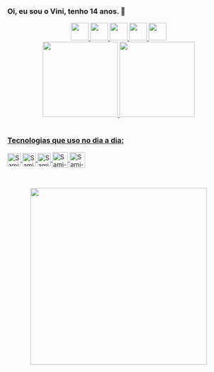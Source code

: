 ### Oi, eu sou o Vini, tenho 14 anos.  📖
<div align="center">
  <a href="https://github.com/viniciustdaik">
  <img height="40em" src="https://img.shields.io/badge/Google_Play-414141?style=for-the-badge&logo=google-play&logoColor=white"/>
  <!-- Google Play -->
  <img height="40em"src="https://img.shields.io/badge/Google_chrome-4285F4?style=for-the-badge&logo=Google-chrome&logoColor=white"/>
  <!-- Google Chrome -->
  <img height="40em"src="https://img.shields.io/badge/Safari-FF1B2D?style=for-the-badge&logo=Safari&logoColor=black"/>
  <!-- Safari -->
  <img height="40em"src="https://img.shields.io/badge/Opera-FF1B2D?style=for-the-badge&logo=Opera&logoColor=white"/>
  <!-- Opera -->
  <img height="40em"src="https://img.shields.io/badge/Firefox_Browser-FF7139?style=for-the-badge&logo=Firefox-Browser&logoColor=white"/>
  <!-- Firefox -->
</div>

<div align="center">
  <a href="https://github.com/viniciustdaik">
  <img height="170em" src="https://github-readme-stats.vercel.app/api?username=viniciustdaik&show_icons=true&theme=dracula&include_all_commits=true&count_private=true"/>
  <img height="170em" src="https://github-readme-stats.vercel.app/api/top-langs/?username=viniciustdaik&layout=compact&langs_count=7&theme=dracula"/>
</div>
<br/>


  
</div>




### Tecnologias que uso no dia a dia:
<div style="display: inline_block">
  <a href="https://github.com/viniciustdaik">
  <img align="center" alt="Sami-Js" height="30" src="https://img.shields.io/badge/JavaScript-F7DF1E?style=for-the-badge&logo=javascript&logoColor=black"> <!-- JS width="40"https://raw.githubusercontent.com/devicons/devicon/master/icons/javascript/javascript-plain.svg-->
  <img align="center" alt="Sami-Js" height="30" src="https://img.shields.io/badge/Python-3776AB?style=for-the-badge&logo=python&logoColor=white"> <!-- PYTHON width="40"https://raw.githubusercontent.com/devicons/devicon/master/icons/python/python-original.svg-->
  <img align="center" alt="Sami-Js" height="30" src="https://img.shields.io/badge/React-20232A?style=for-the-badge&logo=react&logoColor=61DAFB">
  <!--REACT NATIVE width="30"https://miro.medium.com/max/400/1*mrOXGyIa3BlPK80peLmEbA.png-->
   <img align="center" alt="Sami-Js" height="35" src="https://img.shields.io/badge/HTML5-E34F26?style=for-the-badge&logo=html5&logoColor=white">
  <!--HTML width="35"https://cdn.pixabay.com/photo/2017/08/05/11/16/logo-2582748_960_720.png-->
    <img align="center" alt="Sami-Js" height="35" src="https://img.shields.io/badge/CSS3-1572B6?style=for-the-badge&logo=css3&logoColor=white">
  <!--CSS width="35"https://cdn.pixabay.com/photo/2017/08/05/11/16/logo-2582747_960_720.png-->
  
  ##
  
<br/>

<div align="center">
  <img src="https://img1.picmix.com/output/stamp/normal/8/6/5/6/1756568_c4174.gif" width="400px" >  
  
</div>
  
